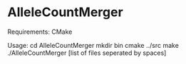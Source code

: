 AlleleCountMerger
=================

Requirements:
CMake

Usage:
cd AlleleCountMerger
mkdir bin
cmake ../src
make
./AlleleCountMerger [list of files seperated by spaces]